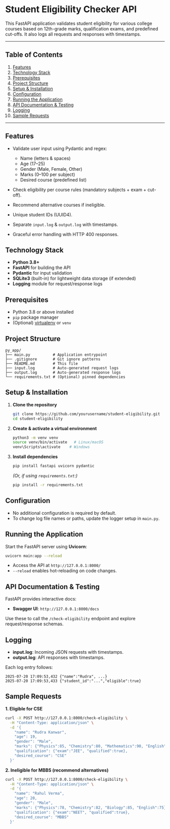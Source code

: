 # Student Eligibility Checker API

This FastAPI application validates student eligibility for various college courses based on 12th-grade marks, qualification exams, and predefined cut-offs. It also logs all requests and responses with timestamps.

---

## Table of Contents

1. [Features](#features)
2. [Technology Stack](#technology-stack)
3. [Prerequisites](#prerequisites)
4. [Project Structure](#project-structure)
5. [Setup & Installation](#setup--installation)
6. [Configuration](#configuration)
7. [Running the Application](#running-the-application)
8. [API Documentation & Testing](#api-documentation--testing)
9. [Logging](#logging)
10. [Sample Requests](#sample-requests)

---

## Features

* Validate user input using Pydantic and regex:

  * Name (letters & spaces)
  * Age (17–25)
  * Gender (Male, Female, Other)
  * Marks (0–100 per subject)
  * Desired course (predefined list)
* Check eligibility per course rules (mandatory subjects + exam + cut-off).
* Recommend alternative courses if ineligible.
* Unique student IDs (UUID4).
* Separate `input.log` & `output.log` with timestamps.
* Graceful error handling with HTTP 400 responses.

## Technology Stack

* **Python 3.8+**
* **FastAPI** for building the API
* **Pydantic** for input validation
* **SQLite3** (built-in) for lightweight data storage (if extended)
* **Logging** module for request/response logs

## Prerequisites

* Python 3.8 or above installed
* `pip` package manager
* (Optional) [virtualenv](https://pypi.org/project/virtualenv/) or `venv`

## Project Structure

```plaintext
py_app/
├── main.py          # Application entrypoint
├── .gitignore       # Git ignore patterns
├── README.md        # This file
├── input.log        # Auto-generated request logs
├── output.log       # Auto-generated response logs
└── requirements.txt # (Optional) pinned dependencies
```

## Setup & Installation

1. **Clone the repository**

   ```bash
   git clone https://github.com/yourusername/student-eligibility.git
   cd student-eligibility
   ```

2. **Create & activate a virtual environment**

   ```bash
   python3 -m venv venv
   source venv/bin/activate   # Linux/macOS
   venv\Scripts\activate    # Windows
   ```

3. **Install dependencies**

   ```bash
   pip install fastapi uvicorn pydantic
   ```

   *(Or, if using `requirements.txt`:)*

   ```bash
   pip install -r requirements.txt
   ```

## Configuration

* No additional configuration is required by default.
* To change log file names or paths, update the logger setup in `main.py`.

## Running the Application

Start the FastAPI server using **Uvicorn**:

```bash
uvicorn main:app --reload
```

* Access the API at `http://127.0.0.1:8000/`
* `--reload` enables hot-reloading on code changes.

## API Documentation & Testing

FastAPI provides interactive docs:

* **Swagger UI**: `http://127.0.0.1:8000/docs`

Use these to call the `/check-eligibility` endpoint and explore request/response schemas.

## Logging

* **input.log**: Incoming JSON requests with timestamps.
* **output.log**: API responses with timestamps.

Each log entry follows:

```plaintext
2025-07-20 17:09:53,432 {"name":"Rudra", ...}
2025-07-20 17:09:53,433 {"student_id":"...","eligible":true}
```

## Sample Requests

**1. Eligible for CSE**

```bash
curl -X POST http://127.0.0.1:8000/check-eligibility \
  -H "Content-Type: application/json" \
  -d '{
    "name": "Rudra Kanwar",
    "age": 19,
    "gender": "Male",
    "marks": {"Physics":85, "Chemistry":80, "Mathematics":90, "English":75},
    "qualification": {"exam":"JEE", "qualified":true},
    "desired_course": "CSE"
  }'
```

**2. Ineligible for MBBS (recommend alternatives)**

```bash
curl -X POST http://127.0.0.1:8000/check-eligibility \
  -H "Content-Type: application/json" \
  -d '{
    "name": "Rahul Verma",
    "age": 20,
    "gender": "Male",
    "marks": {"Physics":78, "Chemistry":82, "Biology":85, "English":75},
    "qualification": {"exam":"NEET", "qualified":true},
    "desired_course": "MBBS"
  }'
```
